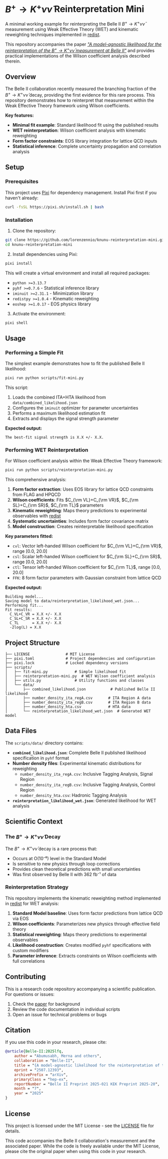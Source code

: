 # $B^+ \to K^+ \nu \bar \nu$ Reinterpretation Mini

A minimal working example for reinterpreting the Belle II $B^+ \to K^+ \nu \bar \nu$ measurement using Weak Effective Theory (WET) and kinematic reweighting techniques implemented in [redist](https://github.com/lorenzennio/redist).

This repository accompanies the paper [*"A model-agnostic likelihood for the reinterpretation of the $B^+ \to K^+ \nu \bar \nu$ measurement at Belle II"*](https://arxiv.org/abs/2507.12393) and provides practical implementations of the Wilson coefficient analysis described therein.

## Overview

The Belle II collaboration recently measured the branching fraction of the $B^+ \to K^+ \nu \bar \nu$ decay, providing the first evidence for this rare process. This repository demonstrates how to reinterpret that measurement within the Weak Effective Theory framework using Wilson coefficients.

**Key features:**
- **Minimal fit example**: Standard likelihood fit using the published results
- **WET reinterpretation**: Wilson coefficient analysis with kinematic reweighting
- **Form factor constraints**: EOS library integration for lattice QCD inputs
- **Statistical inference**: Complete uncertainty propagation and correlation analysis

## Setup

### Prerequisites

This project uses [Pixi](https://pixi.sh/) for dependency management. Install Pixi first if you haven't already:

```bash
curl -fsSL https://pixi.sh/install.sh | bash
```

### Installation

1. Clone the repository:
```bash
git clone https://github.com/lorenzennio/knunu-reinterpretation-mini.git
cd knunu-reinterpretation-mini
```

2. Install dependencies using Pixi:
```bash
pixi install
```

This will create a virtual environment and install all required packages:
- `python >=3.13.7`
- `pyhf >=0.7.6` - Statistical inference library
- `iminuit >=2.31.1` - Minimization library
- `redistpy >=1.0.4` - Kinematic reweighting
- `eoshep >=1.0.17` - EOS physics library

3. Activate the environment:
```bash
pixi shell
```

## Usage

### Performing a Simple Fit

The simplest example demonstrates how to fit the published Belle II likelihood:

```bash
pixi run python scripts/fit-mini.py
```

This script:
1. Loads the combined ITA+HTA likelihood from `data/combined_likelihood.json`
2. Configures the `iminuit` optimizer for parameter uncertainties
3. Performs a maximum likelihood estimation fit
4. Extracts and displays the signal strength parameter

**Expected output:**
```
The best-fit signal strength is X.X +/- X.X.
```

### Performing WET Reinterpretation

For Wilson coefficient analysis within the Weak Effective Theory framework:

```bash
pixi run python scripts/reinterpretation-mini.py
```

This comprehensive analysis:
1. **Form factor extraction**: Uses EOS library for lattice QCD constraints from FLAG and HPQCD
2. **Wilson coefficients**: Fits $C_{\rm VL}+C_{\rm VR}$, $C_{\rm SL}+C_{\rm SR}$, $C_{\rm TL}$ parameters
3. **Kinematic reweighting**: Maps theory predictions to experimental observables with [redist](https://github.com/lorenzennio/redist)
4. **Systematic uncertainties**: Includes form factor covariance matrix
5. **Model construction**: Creates reinterpretable likelihood specification

**Key parameters fitted:**
- `cvl`: Vector left-handed Wilson coefficient for $C_{\rm VL}+C_{\rm VR}$, range [0.0, 20.0]
- `csl`: Scalar left-handed Wilson coefficient for $C_{\rm SL}+C_{\rm SR}$, range [0.0, 20.0]  
- `ctl`: Tensor left-handed Wilson coefficient for $C_{\rm TL}$, range [0.0, 20.0]
- `FFK`: 8 form factor parameters with Gaussian constraint from lattice QCD

**Expected output:**
```
Building model...
Saving model to data/reinterpretation_likelihood_wet.json...
Performing fit...
Fit results:
  C_VL+C_VR = X.X +/- X.X
  C_SL+C_SR = X.X +/- X.X
  C_TL      = X.X +/- X.X
  -2log(L) = X.X
```

## Project Structure

```
├── LICENSE                # MIT License
├── pixi.toml              # Project dependencies and configuration
├── pixi.lock              # Locked dependency versions
├── scripts/
│   ├── fit-mini.py            # Simple likelihood fit
│   ├── reinterpretation-mini.py  # WET Wilson coefficient analysis
│   ├── utils.py               # Utility functions and classes
│   └── data/
│       ├── combined_likelihood.json           # Published Belle II likelihood
│       ├── number_density_ita_regA.csv       # ITA Region A data
│       ├── number_density_ita_regB.csv       # ITA Region B data  
│       ├── number_density_hta.csv            # HTA data
│       └── reinterpretation_likelihood_wet.json  # Generated WET model
```

## Data Files

The `scripts/data/` directory contains:

- **`combined_likelihood.json`**: Complete Belle II published likelihood specification in `pyhf` format
- **Number density files**: Experimental kinematic distributions for reweighting
  - `number_density_ita_regA.csv`: Inclusive Tagging Analysis, Signal Region  
  - `number_density_ita_regB.csv`: Inclusive Tagging Analysis, Control Region
  - `number_density_hta.csv`: Hadronic Tagging Analysis
- **`reinterpretation_likelihood_wet.json`**: Generated likelihood for WET analysis

## Scientific Context

### The $B^+ \to K^+ \nu \bar \nu$ Decay

The $B^+ \to K^+ \nu \bar \nu$ decay is a rare process that:
- Occurs at O(10⁻⁶) level in the Standard Model
- Is sensitive to new physics through loop corrections
- Provides clean theoretical predictions with small uncertainties
- Was first observed by Belle II with 362 fb⁻¹ of data

### Reinterpretation Strategy

This repository implements the kinematic reweighting method implemented in [redist](https://github.com/lorenzennio/redisthttps://github.com/lorenzennio/redist) for WET analysis:

1. **Standard Model baseline**: Uses form factor predictions from lattice QCD via EOS
2. **Wilson coefficients**: Parameterizes new physics through effective field theory
3. **Statistical reweighting**: Maps theory predictions to experimental observables
4. **Likelihood construction**: Creates modified `pyhf` specifications with custom modifiers
5. **Parameter inference**: Extracts constraints on Wilson coefficients with full correlations

## Contributing

This is a research code repository accompanying a scientific publication. For questions or issues:

1. Check the [paper](https://arxiv.org/abs/2507.12393) for background
2. Review the code documentation in individual scripts
3. Open an issue for technical problems or bugs

## Citation

If you use this code in your research, please cite:

```bibtex
@article{Belle-II:2025lfq,
    author = "Abumusabh, Merna and others",
    collaboration = "Belle-II",
    title = "{A model-agnostic likelihood for the reinterpretation of the $\boldsymbol{B^{+}\to K^{+} ν\barν}$ measurement at Belle II}",
    eprint = "2507.12393",
    archivePrefix = "arXiv",
    primaryClass = "hep-ex",
    reportNumber = "Belle II Preprint 2025-021 KEK Preprint 2025-20",
    month = "7",
    year = "2025"
}

```

## License

This project is licensed under the MIT License - see the [LICENSE](LICENSE) file for details.

This code accompanies the Belle II collaboration's measurement and the associated paper. While the code is freely available under the MIT License, please cite the original paper when using this code in your research.
